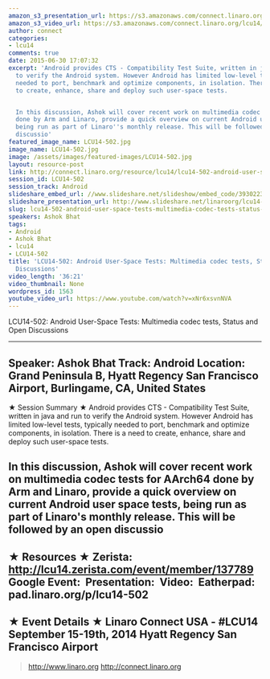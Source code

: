 ```yaml
---
amazon_s3_presentation_url: https://s3.amazonaws.com/connect.linaro.org/hkg15/Videos/09-19-Friday/LCU14-502.pdf
amazon_s3_video_url: https://s3.amazonaws.com/connect.linaro.org/lcu14/videos/09-19-Friday/LCU14-502-+Android+User-Space+Tests-+Multimedia+codec+tests%252C+Status+and+Open+Discussions.mp4
author: connect
categories:
- lcu14
comments: true
date: 2015-06-30 17:07:32
excerpt: 'Android provides CTS - Compatibility Test Suite, written in java and run
  to verify the Android system. However Android has limited low-level tests, typically
  needed to port, benchmark and optimize components, in isolation. There is a need
  to create, enhance, share and deploy such user-space tests.


  In this discussion, Ashok will cover recent work on multimedia codec tests for AArch64
  done by Arm and Linaro, provide a quick overview on current Android user space tests,
  being run as part of Linaro''s monthly release. This will be followed by an open
  discussio'
featured_image_name: LCU14-502.jpg
image_name: LCU14-502.jpg
image: /assets/images/featured-images/LCU14-502.jpg
layout: resource-post
link: http://connect.linaro.org/resource/lcu14/lcu14-502-android-user-space-tests-multimedia-codec-tests-status-and-open-discussions/
session_id: LCU14-502
session_track: Android
slideshare_embed_url: //www.slideshare.net/slideshow/embed_code/39302232
slideshare_presentation_url: http://www.slideshare.net/linaroorg/lcu14-502-androiduserspacetests
slug: lcu14-502-android-user-space-tests-multimedia-codec-tests-status-and-open-discussions
speakers: Ashok Bhat
tags:
- Android
- Ashok Bhat
- lcu14
- LCU14-502
title: 'LCU14-502: Android User-Space Tests: Multimedia codec tests, Status and Open
  Discussions'
video_length: '36:21'
video_thumbnail: None
wordpress_id: 1563
youtube_video_url: https://www.youtube.com/watch?v=xNr6xsvnNVA
---
```


LCU14-502: Android User-Space Tests: Multimedia codec tests, Status and Open Discussions

---------------------------------------------------

Speaker: Ashok Bhat
Track: Android
Location: Grand Peninsula B, Hyatt Regency San Francisco Airport, Burlingame, CA, United States
---------------------------------------------------

★ Session Summary ★
Android provides CTS - Compatibility Test Suite, written in java and run to verify the Android system. However Android has limited low-level tests, typically needed to port, benchmark and optimize components, in isolation. There is a need to create, enhance, share and deploy such user-space tests.

In this discussion, Ashok will cover recent work on multimedia codec tests for AArch64 done by Arm and Linaro, provide a quick overview on current Android user space tests, being run as part of Linaro's monthly release. This will be followed by an open discussio
---------------------------------------------------

★ Resources ★
Zerista: http://lcu14.zerista.com/event/member/137789
Google Event: 
Presentation: 
Video: 
Eatherpad: pad.linaro.org/p/lcu14-502
---------------------------------------------------

★ Event Details ★
Linaro Connect USA - #LCU14
September 15-19th, 2014
Hyatt Regency San Francisco Airport
---------------------------------------------------

> http://www.linaro.org
> http://connect.linaro.org
